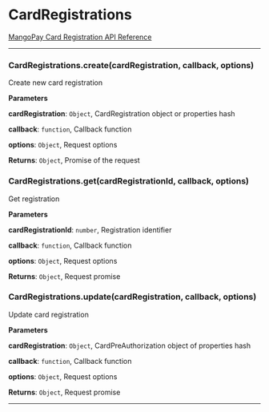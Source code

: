# CardRegistrations

[MangoPay Card Registration API Reference](https://docs.mangopay.com/api-references/card-registration/)



* * *

### CardRegistrations.create(cardRegistration, callback, options) 

Create new card registration

**Parameters**

**cardRegistration**: `Object`, CardRegistration object or properties hash

**callback**: `function`, Callback function

**options**: `Object`, Request options

**Returns**: `Object`, Promise of the request


### CardRegistrations.get(cardRegistrationId, callback, options) 

Get registration

**Parameters**

**cardRegistrationId**: `number`, Registration identifier

**callback**: `function`, Callback function

**options**: `Object`, Request options

**Returns**: `Object`, Request promise


### CardRegistrations.update(cardRegistration, callback, options) 

Update card registration

**Parameters**

**cardRegistration**: `Object`, CardPreAuthorization object of properties hash

**callback**: `function`, Callback function

**options**: `Object`, Request options

**Returns**: `Object`, Request promise



* * *










